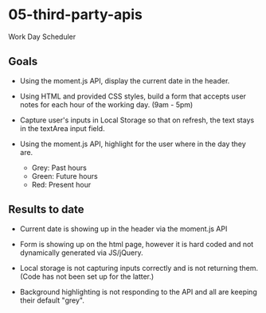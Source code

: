 # 05-third-party-apis
Work Day Scheduler 

## Goals 
* Using the moment.js API, display the current date in the header.

* Using HTML and provided CSS styles, build a form that accepts user notes for each hour of the working day. (9am - 5pm) 

* Capture user's inputs in Local Storage so that on refresh, the text stays in the textArea input field. 

* Using the moment.js API, highlight for the user where in the day they are.  
    * Grey: Past hours 
    * Green: Future hours 
    * Red: Present hour


## Results to date
* Current date is showing up in the header via the moment.js API

* Form is showing up on the html page, however it is hard coded and not dynamically generated via JS/jQuery. 

* Local storage is not capturing inputs correctly and is not returning them. (Code has not been set up for the latter.)

* Background highlighting is not responding to the API and all are keeping their default "grey".